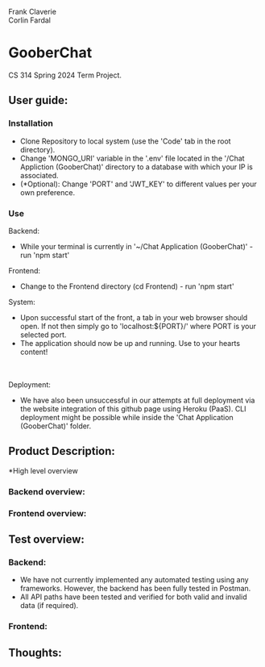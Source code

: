 Frank Claverie</br>
Corlin Fardal

# GooberChat
CS 314 Spring 2024 Term Project.
## User guide:



### Installation
* Clone Repository to local system (use the 'Code' tab in the root directory). 
* Change 'MONGO_URI' variable in the '.env' file located in the '/Chat Appliction (GooberChat)' directory to a database with which your IP is associated.
* (*Optional): Change 'PORT' and 'JWT_KEY' to different values per your own preference.



### Use
Backend:
* While your terminal is currently in '~/Chat Application (GooberChat)' - run 'npm start'

Frontend:
* Change to the Frontend directory (cd Frontend) - run 'npm start'
  
System:
* Upon successful start of the front, a tab in your web browser should open. If not then simply go to 'localhost:${PORT}/' where PORT is your selected port.
* The application should now be up and running. Use to your hearts content!

<br><br>Deployment:
* We have also been unsuccessful in our attempts at full deployment via the website integration of this github page using Heroku (PaaS). CLI deployment might be possible while inside the 'Chat Application (GooberChat)' folder. 


  
## Product Description:
*High level overview

### Backend overview:

### Frontend overview:



## Test overview:
### Backend:
* We have not currently implemented any automated testing using any frameworks. However, the backend has been fully tested in Postman.
* All API paths have been tested and verified for both valid and invalid data (if required).

### Frontend:



## Thoughts:
